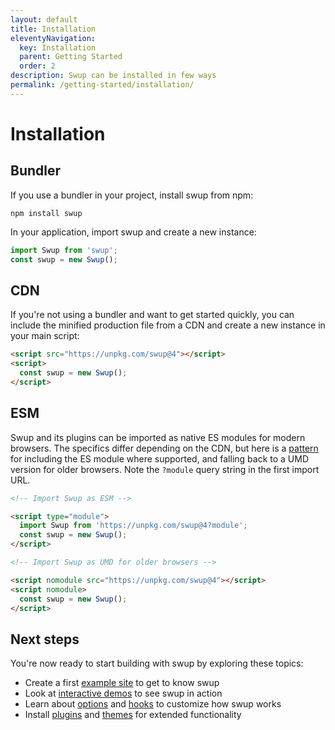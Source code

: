 ```yaml
---
layout: default
title: Installation
eleventyNavigation:
  key: Installation
  parent: Getting Started
  order: 2
description: Swup can be installed in few ways
permalink: /getting-started/installation/
---
```


# Installation

## Bundler

If you use a bundler in your project, install swup from npm:

```shell
npm install swup
```

In your application, import swup and create a new instance:

```javascript
import Swup from 'swup';
const swup = new Swup();
```

## CDN

If you're not using a bundler and want to get started quickly, you can include the minified
production file from a CDN and create a new instance in your main script:

```html
<script src="https://unpkg.com/swup@4"></script>
<script>
  const swup = new Swup();
</script>
```

## ESM

Swup and its plugins can be imported as native ES modules for modern browsers. The specifics differ
depending on the CDN, but here is a [pattern](https://web.dev/serve-modern-code-to-modern-browsers/)
for including the ES module where supported, and falling back to a UMD version for older browsers.
Note the `?module` query string in the first import URL.

```html
<!-- Import Swup as ESM -->

<script type="module">
  import Swup from 'https://unpkg.com/swup@4?module';
  const swup = new Swup();
</script>

<!-- Import Swup as UMD for older browsers -->

<script nomodule src="https://unpkg.com/swup@4"></script>
<script nomodule>
  const swup = new Swup();
</script>
```

## Next steps

You're now ready to start building with swup by exploring these topics:

- Create a first [example site](/getting-started/example/) to get to know swup
- Look at [interactive demos](/getting-started/demos/) to see swup in action
- Learn about [options](/options/) and [hooks](/hooks/) to customize how swup works
- Install [plugins](/plugins/) and [themes](/themes/) for extended functionality
